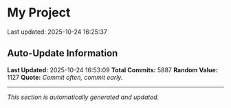 # My Project


Last updated: 2025-10-24 16:25:37






































































































































































































































































































































































































































































































































































































































































































































































































































































































































































































































































































































































































































































































































































































































































































































































































































































































































































































































































































































































































































































































































































































































































































































































































































































































































































































































































































































































































































































































































































































































































































































































































































































































































































































































































































































































































































































































































































































































































































































































































































































































































































































































































































































































































































































































































































































































































































































































































































































































































































































































































































































































































































































































































































































































































































































































































































































































































































































































































































































































































































































































































































































































































































































































































































































































































## Auto-Update Information

**Last Updated:** 2025-10-24 16:53:09
**Total Commits:** 5887
**Random Value:** 1127
**Quote:** _Commit often, commit early._

---
_This section is automatically generated and updated._